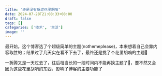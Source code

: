 ```yaml
---
title: '还是没有躲过花里胡哨'
date: 2024-07-28T21:08:33+08:00
draft: false
tags: []
categories: ['技术', '生活']
image: ''
---
```

最开始，这个博客选了个超级简单的主题(nothemeplease)，本来想着自己会靠内容取胜的；结果过了几天实在看不下去了，最终还是挑了个花里胡哨的主题🤷

一折腾又是一天过去了，往后相当长的一段时间内不能再换主题了🙅，要不然又会因为这些花里胡哨的东西，影响了博客的主要功能了